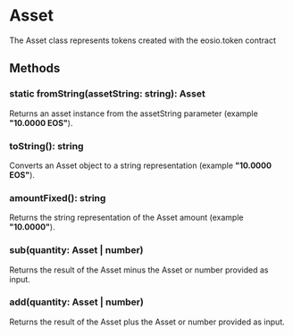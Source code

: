 # Asset
The Asset class represents tokens created with the eosio.token contract

## Methods

### static fromString(assetString: string): Asset

Returns an asset instance from the assetString parameter (example **"10.0000 EOS"**).

### toString(): string

Converts an Asset object to a string representation (example **"10.0000 EOS"**).

### amountFixed(): string

Returns the string representation of the Asset amount (example **"10.0000"**).

### sub(quantity: Asset | number)

Returns the result of the Asset minus the Asset or number provided as input.

### add(quantity: Asset | number)

Returns the result of the Asset plus the Asset or number provided as input.

